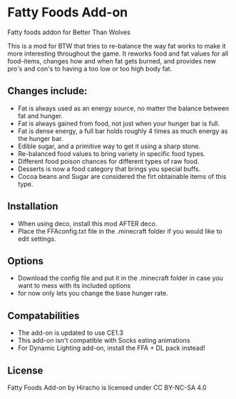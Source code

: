 # Fatty Foods Add-on
Fatty foods addon for Better Than Wolves

This is a mod for BTW that tries to re-balance the way fat works to make it more interesting throughout the game. It reworks food and fat values for all food-items, changes how and when fat gets burned, and provides new pro's and con's to having a too low or too high body fat.

## Changes include:
- Fat is always used as an energy source, no matter the balance between fat and hunger.
- Fat is always gained from food, not just when your hunger bar is full.
- Fat is dense energy, a full bar holds roughly 4 times as much energy as the hunger bar.
- Edible sugar, and a primitive way to get it using a sharp stone.
- Re-balanced food values to bring variety in specific food types.
- Different food poison chances for different types of raw food.
- Desserts is now a food category that brings you special buffs.
- Cocoa beans and Sugar are considered the firt obtainable items of this type.

## Installation
- When using deco, install this mod AFTER deco.
- Place the FFAconfig.txt file in the .minecraft folder if you would like to edit settings.

## Options
- Download the config file and put it in the .minecraft folder in case you want to mess with its included options
- for now only lets you change the base hunger rate.

## Compatabilities
- The add-on is updated to use CE1.3
- This add-on isn't compatible with Socks eating animations
- For Dynamic Lighting add-on, install the FFA + DL pack instead!

## License
 Fatty Foods Add-on by Hiracho is licensed under CC BY-NC-SA 4.0

